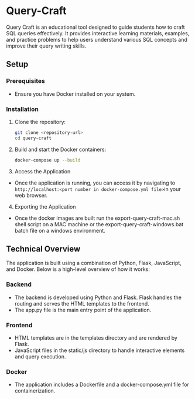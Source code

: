 # Query-Craft

Query Craft is an educational tool designed to guide students how to craft SQL queries effectively. It provides interactive learning materials, examples, and practice problems to help users understand various SQL concepts and improve their query writing skills.

## Setup 

### Prerequisites

- Ensure you have Docker installed on your system.

### Installation

1. Clone the repository:

    ```bash
    git clone <repository-url>
    cd query-craft
    ```

2. Build and start the Docker containers:

    ```bash
    docker-compose up --build
    ```
3. Access the Application

- Once the application is running, you can access it by navigating to `http://localhost:<port number in docker-compose.yml file>`in your web browser.

4. Exporting the Application

- Once the docker images are built run the export-query-craft-mac.sh shell script on a MAC machine or the export-query-craft-windows.bat batch file on a windows environment.

## Technical Overview 

The application is built using a combination of Python, Flask, JavaScript, and Docker. Below is a high-level overview of how it works: 

### Backend 
* The backend is developed using Python and Flask. Flask handles the routing and serves the HTML templates to the frontend. 
* The app.py file is the main entry point of the application. 

### Frontend 
* HTML templates are in the templates directory and are rendered by Flask.
* JavaScript files in the static/js directory to handle interactive elements and query execution. 

### Docker
* The application includes a Dockerfile and a docker-compose.yml file for containerization. 
